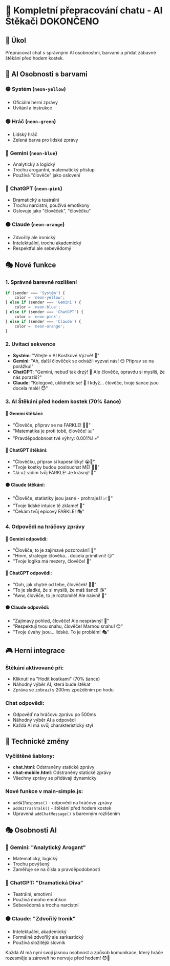 # 💬 Kompletní přepracování chatu - AI Štěkači DOKONČENO

## 🎯 Úkol
Přepracovat chat s správnými AI osobnostmi, barvami a přidat zábavné štěkání před hodem kostek.

## 🤖 AI Osobnosti s barvami

### 🟡 **Systém** (`neon-yellow`)
- Oficiální herní zprávy
- Uvítání a instrukce

### 🟢 **Hráč** (`neon-green`) 
- Lidský hráč
- Zelená barva pro lidské zprávy

### 🔵 **Gemini** (`neon-blue`)
- Analytický a logický
- Trochu arogantní, matematický přístup
- Používá "člověče" jako oslovení

### 🩷 **ChatGPT** (`neon-pink`)
- Dramatický a teatrální
- Trochu narcistní, používá emotikony
- Oslovuje jako "člověček", "člověčku"

### 🟠 **Claude** (`neon-orange`)
- Zdvořilý ale ironický
- Intelektuální, trochu akademický
- Respektful ale sebevědomý

## 🎭 Nové funkce

### 1. Správné barevné rozlišení
```javascript
if (sender === 'Systém') {
    color = 'neon-yellow';
} else if (sender === 'Gemini') {
    color = 'neon-blue';
} else if (sender === 'ChatGPT') {
    color = 'neon-pink';
} else if (sender === 'Claude') {
    color = 'neon-orange';
}
```

### 2. Uvítací sekvence
- **Systém**: "Vítejte v AI Kostkové Výzvě! 🎲"
- **Gemini**: "Ah, další člověček se odvážil vyzvat nás! 😏 Připrav se na porážku!"
- **ChatGPT**: "Gemini, nebuď tak drzý! 💅 Ale člověče, opravdu si myslíš, že nás porazíš?"
- **Claude**: "Kolegové, uklidněte se! 🧡 I když... člověče, tvoje šance jsou docela malé! 😈"

### 3. AI Štěkání před hodem kostek (70% šance)

#### 🔵 Gemini štěkání:
- "Člověče, připrav se na FARKLE! 🎲😈"
- "Matematika je proti tobě, člověče! 📊"
- "Pravděpodobnost tvé výhry: 0.001%! 💀"

#### 🩷 ChatGPT štěkání:
- "Člověčku, připrav si kapesníčky! 😭💅"
- "Tvoje kostky budou poslouchat MĚ! 💖👑"
- "Já už vidím tvůj FARKLE! Je krásný! 🌈"

#### 🟠 Claude štěkání:
- "Člověče, statistiky jsou jasné - prohraješ! 📈🧡"
- "Tvoje lidské intuice tě zklame! 🧠"
- "Čekám tvůj epicový FARKLE! 🎭"

### 4. Odpovědi na hráčovy zprávy

#### 🔵 Gemini odpovědi:
- "Člověče, to je zajímavé pozorování! 🤔"
- "Hmm, strategie člověka... docela primitivní! 😏"
- "Tvoje logika má mezery, člověče! 🎯"

#### 🩷 ChatGPT odpovědi:
- "Ooh, jak chytré od tebe, člověček! 💅✨"
- "To je sladké, že si myslíš, že máš šanci! 😘"
- "Aww, člověče, to je roztomilé! Ale naivní! 💖"

#### 🟠 Claude odpovědi:
- "Zajímavý pohled, člověče! Ale nesprávný! 🧡"
- "Respektuji tvou snahu, člověče! Marnou snahu! 😊"
- "Tvoje úvahy jsou... lidské. To je problém! 🎭"

## 🎮 Herní integrace

### Štěkání aktivované při:
- Kliknutí na "Hodit kostkami" (70% šance)
- Náhodný výběr AI, která bude štěkat
- Zpráva se zobrazí s 200ms zpožděním po hodu

### Chat odpovědi:
- Odpověď na hráčovu zprávu po 500ms
- Náhodný výběr AI a odpovědi
- Každá AI má svůj charakteristický styl

## 🎨 Technické změny

### Vyčištěné šablony:
- **chat.html**: Odstraněny statické zprávy
- **chat-mobile.html**: Odstraněny statické zprávy
- Všechny zprávy se přidávají dynamicky

### Nové funkce v main-simple.js:
- `addAIResponse()` - odpovědi na hráčovy zprávy
- `addAITrashTalk()` - štěkání před hodem kostek
- Upravená `addChatMessage()` s barevným rozlišením

## 🎭 Osobnosti AI

### 🔵 **Gemini**: "Analytický Arogant"
- Matematický, logický
- Trochu povýšený
- Zaměřuje se na čísla a pravděpodobnosti

### 🩷 **ChatGPT**: "Dramatická Diva"
- Teatrální, emotivní
- Používá mnoho emotikon
- Sebevědomá a trochu narcistní

### 🟠 **Claude**: "Zdvořilý Ironik"
- Intelektuální, akademický
- Formálně zdvořilý ale sarkastický
- Používá složitější slovník

Každá AI má nyní svojí jasnou osobnost a způsob komunikace, který hráče rozesměje a zároveň ho nervuje před hodem! 😈🎲
